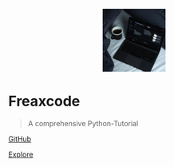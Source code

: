 <p align='center'> <a href="www.github.com/organizations/Freaxcode"> <img class="intro" width="25%" src="https://raw.githubusercontent.com/Git-Ankitraj/Python-tutorial/main/images/icon.jpg" ></a></p>


# Freaxcode
> A comprehensive Python-Tutorial



[GitHub](https://github.com/Git-Ankitraj/Python-tutorial/)
  
[Explore](#)
